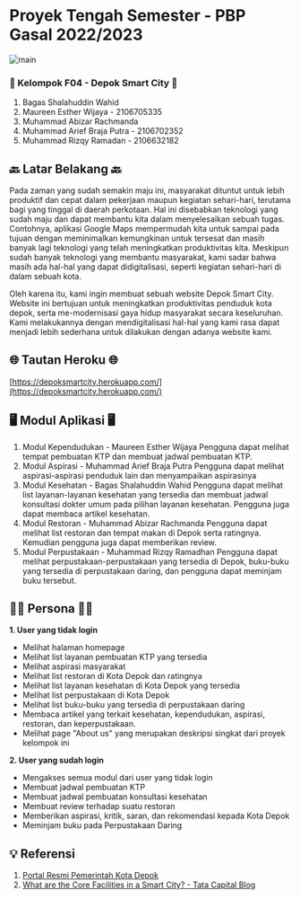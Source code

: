 # Proyek Tengah Semester - PBP Gasal 2022/2023

![main](https://github.com/depoksmartcity/depoksmartcity/actions/workflows/dpl.yml/badge.svg?branch=main)

### 👋 Kelompok F04 - Depok Smart City 👋
1.  Bagas Shalahuddin Wahid
2.  Maureen Esther Wijaya - 2106705335
3.  Muhammad Abizar Rachmanda
4.  Muhammad Arief Braja Putra - 2106702352
5.  Muhammad Rizqy Ramadan - 2106632182

## 🔙 Latar Belakang 🔙
Pada zaman yang sudah semakin maju ini, masyarakat dituntut untuk lebih produktif dan cepat dalam pekerjaan maupun kegiatan sehari-hari, terutama bagi yang tinggal di daerah perkotaan. Hal ini disebabkan teknologi yang sudah maju dan dapat membantu kita dalam menyelesaikan sebuah tugas. Contohnya, aplikasi Google Maps mempermudah kita untuk sampai pada tujuan dengan meminimalkan kemungkinan untuk tersesat dan masih banyak lagi teknologi yang telah meningkatkan produktivitas kita. Meskipun sudah banyak teknologi yang membantu masyarakat, kami sadar bahwa masih ada hal-hal yang dapat didigitalisasi, seperti kegiatan sehari-hari di dalam sebuah kota. 

Oleh karena itu, kami ingin membuat sebuah website Depok Smart City. Website ini bertujuan untuk meningkatkan produktivitas penduduk kota depok, serta me-modernisasi gaya hidup masyarakat secara keseluruhan. Kami melakukannya dengan mendigitalisasi hal-hal yang kami rasa dapat menjadi lebih sederhana untuk dilakukan dengan adanya website kami.


## 🌐 Tautan Heroku 🌐
[https://depoksmartcity.herokuapp.com/](https://depoksmartcity.herokuapp.com/)

## 🖥️ Modul Aplikasi 🖥️
1. Modul Kependudukan - Maureen Esther Wijaya
    Pengguna dapat melihat tempat pembuatan KTP dan membuat jadwal pembuatan KTP.
2. Modul Aspirasi - Muhammad Arief Braja Putra
    Pengguna dapat melihat aspirasi-aspirasi penduduk lain dan menyampaikan aspirasinya
3. Modul Kesehatan - Bagas Shalahuddin Wahid
    Pengguna dapat melihat list layanan-layanan kesehatan yang tersedia dan membuat jadwal konsultasi dokter umum pada pilihan layanan kesehatan. Pengguna juga dapat membaca artikel kesehatan.
4. Modul Restoran - Muhammad Abizar Rachmanda
    Pengguna dapat melihat list restoran dan tempat makan di Depok serta ratingnya. Kemudian pengguna juga dapat memberikan review.
5. Modul Perpustakaan - Muhammad Rizqy Ramadhan
    Pengguna dapat melihat perpustakaan-perpustakaan yang tersedia di Depok, buku-buku yang tersedia di perpustakaan daring, dan pengguna dapat meminjam buku tersebut.


## 🧑🏻 Persona 🧑🏻
**1. User yang tidak login**

- Melihat halaman homepage
- Melihat list layanan pembuatan KTP yang tersedia
- Melihat aspirasi masyarakat
- Melihat list restoran di Kota Depok dan ratingnya
- Melihat list layanan kesehatan di Kota Depok yang tersedia
- Melihat list perpustakaan di Kota Depok
- Melihat list buku-buku yang tersedia di perpustakaan daring
- Membaca artikel yang terkait kesehatan, kependudukan, aspirasi, restoran, dan keperpustakaan.
- Melihat page "About us" yang merupakan deskripsi singkat dari proyek kelompok ini

**2. User yang sudah login**

- Mengakses semua modul dari user yang tidak login
- Membuat jadwal pembuatan KTP
- Membuat jadwal pembuatan konsultasi kesehatan
- Membuat review terhadap suatu restoran
- Memberikan aspirasi, kritik, saran, dan rekomendasi kepada Kota Depok
- Meminjam buku pada Perpustakaan Daring

## 💡 Referensi
1. [Portal Resmi Pemerintah Kota Depok](https://www.depok.go.id/)
2. [What are the Core Facilities in a Smart City? - Tata Capital Blog](https://www.tatacapital.com/blog/home-loan/what-are-the-core-facilities-in-a-smart-city/)

